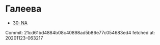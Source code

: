 # Галеева
- [30: NA](30.md)

Commit: 21cd61bd4884b08c40898ad5b86e77c054683ed4
 fetched at: 20201123-063217
